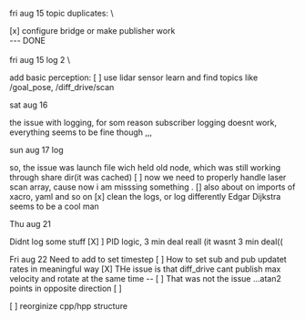 fri aug 15
topic duplicates: \

[x] configure bridge or make publisher work \
--- DONE \
\
fri aug 15 log 2 \

add basic perception: [ ] use lidar sensor
    learn and find topics like /goal_pose, /diff_drive/scan

sat aug 16

the issue with logging, for som reason subscriber logging doesnt work, everything seems to be fine though ,,,

sun aug 17 log

so, the issue was launch file wich held old node, which was still working through share dir(it was cached)
[ ] now we need to properly handle laser scan array, cause now i am misssing something .
[] also about on imports of xacro, yaml and so on
[x] clean the logs, or log differently
Edgar Dijkstra seems to be a cool man

Thu aug 21

Didnt log some stuff
[X] ] PID logic, 3 min deal reall (it wasnt 3 min deal((

Fri aug 22
Need to add to set timestep [ ]
How to set sub and pub updatet rates in meaningful way [X]
THe issue is that diff_drive cant publish max velocity and rotate at the same time -- [ ]
That was not the issue ...atan2 points in opposite direction [ ]

[ ] reorginize cpp/hpp structure
